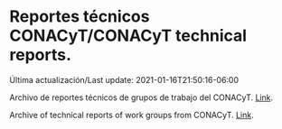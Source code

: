 # Reportes técnicos CONACyT/CONACyT technical reports.

Última actualización/Last update: 2021-01-16T21:50:16-06:00

Archivo de reportes técnicos de grupos de trabajo del CONACyT. [Link](https://coronavirus.conacyt.mx/productos/index.html).

Archive of technical reports of work groups from CONACyT. [Link](https://coronavirus.conacyt.mx/productos/index.html).
